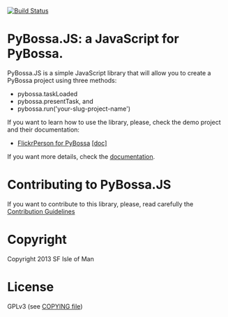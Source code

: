 [![Build Status](https://travis-ci.org/PyBossa/pybossa.js.svg?branch=master)](https://travis-ci.org/PyBossa/pybossa.js)

# PyBossa.JS: a JavaScript for PyBossa.

PyBossa.JS is a simple JavaScript library that will allow you to create
a PyBossa project using three methods:

* pybossa.taskLoaded
* pybossa.presentTask, and
* pybossa.run('your-slug-project-name')

If you want to learn how to use the library, please, check the demo project and their documentation:

* [FlickrPerson for PyBossa](https://github.com/PyBossa/app-flickrperson) [[doc]](http://docs.pybossa.com/en/latest/user/create-application-tutorial.html)

If you want more details, check the [documentation](http://pybossajs.rtfd.org).

# Contributing to PyBossa.JS

If you want to contribute to this library, please, read carefully the
[Contribution Guidelines](CONTRIBUTING.md)

# Copyright

Copyright 2013 SF Isle of Man

# License

GPLv3 (see [COPYING file](COPYING))
